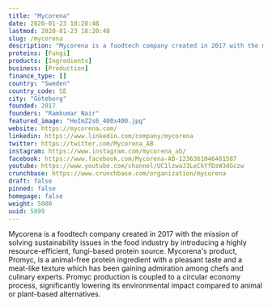 ```yaml
---
title: "Mycorena"
date: 2020-01-23 18:20:48
lastmod: 2020-01-23 18:20:48
slug: /mycorena
description: "Mycorena is a foodtech company created in 2017 with the mission of solving sustainability issues in the food industry by introducing a highly resource-efficient, fungi-based protein source. Mycorena's product, Promyc, is a animal-free protein ingredient with a pleasant taste and a meat-like texture which has been gaining admiration among chefs and culinary experts. Promyc production is coupled to a circular economy process, significantly lowering its environmental impact compared to animal or plant-based alternatives."
proteins: [Fungi]
products: [Ingredients]
business: [Production]
finance_type: []
country: "Sweden"
country_code: SE
city: "Göteborg"
founded: 2017
founders: "Ramkumar Nair"
featured_image: "HeImZ2s6_400x400.jpg"
website: https://mycorena.com/
linkedin: https://www.linkedin.com/company/mycorena
twitter: https://twitter.com/Mycorena_AB
instagram: https://www.instagram.com/mycorena_ab/
facebook: https://www.facebook.com/Mycorena-AB-1236361046481587
youtube: https://www.youtube.com/channel/UC1lzwaJ3LeCkYfDzW3dGczw
crunchbase: https://www.crunchbase.com/organization/mycorena
draft: false
pinned: false
homepage: false
weight: 5000
uuid: 5899
---
```

Mycorena is a foodtech company created in 2017 with the mission of solving sustainability issues in the food industry by introducing a highly resource-efficient, fungi-based protein source. Mycorena's product, Promyc, is a animal-free protein ingredient with a pleasant taste and a meat-like texture which has been gaining admiration among chefs and culinary experts. Promyc production is coupled to a circular economy process, significantly lowering its environmental impact compared to animal or plant-based alternatives.

